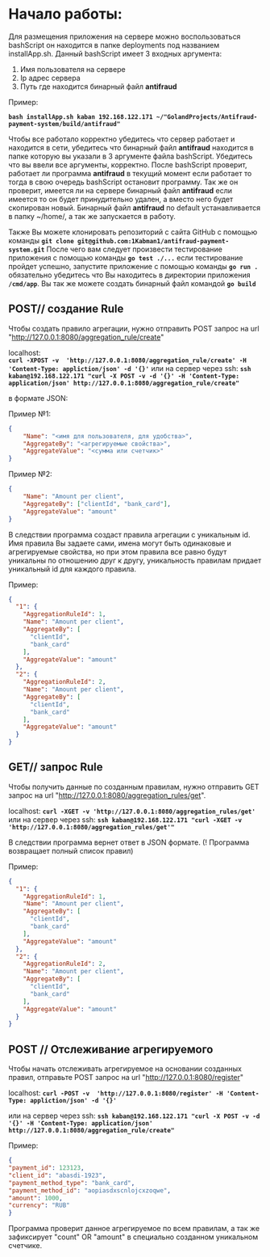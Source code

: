 #  Начало работы:
Для размещения приложения на сервере можно воспользоваться bashScript он находится в папке deployments под названием 
installApp.sh. Данный bashScript имеет 3 входных аргумента:
1. Имя пользователя на сервере <name>
2. Ip адрес сервера <ip>
3. Путь где находится бинарный файл **antifraud** <patch> 

Пример:

**`bash installApp.sh kaban 192.168.122.171 ~/"GolandProjects/Antifraud-payment-system/build/antifraud"`**

Чтобы все работало корректно убедитесь что сервер работает и находится в сети, убедитесь что бинарный файл **antifraud**
находится в папке которую вы указали в 3 аргументе файла bashScript. Убедитесь что вы ввели все аргументы, корректно.
После bashScript проверит, работает ли программа **antifraud** в текущий момент если работает то тогда в свою очередь
bashScript остановит программу. Так же он проверит, имеется ли на сервере бинарный файл **antifraud** если имеется то он
будет принудительно удален, а вместо него будет скопирован новый. Бинарный файл **antifraud** по default устанавливается
 в папку ~/home/<UserName>, а так же запускается в работу.


Также Вы можете клонировать репозиторий с сайта GitHub с помощью команды 
**`git clone git@github.com:1Kabman1/antifraud-payment-system.git`**
После чего вам следует произвести тестирование приложения с помощью команды **`go test ./...`** если тестирование
пройдет успешно, запустите приложение с помощью команды **`go run .`** обязательно убедитесь что Вы находитесь в 
директории приложения **`/cmd/app`**. Вы так же можете создать бинарный файл командой **`go build`**

## POST// создание  Rule
Чтобы создать правило агрегации, нужно отправить POST запрос на url "http://127.0.0.1:8080/aggregation_rule/create"
    
   localhost:    
   **`curl -XPOST -v  'http://127.0.0.1:8080/aggregation_rule/create' -H 'Content-Type: appliction/json' -d '{}'`**
   или на сервер через  ssh:
   **`ssh kaban@192.168.122.171 "curl -X POST -v -d '{}' -H 'Content-Type: application/json'
   http://127.0.0.1:8080/aggregation_rule/create"
   `**


в формате JSON:

Пример №1:
```json
{
    "Name": "<имя для пользователя, для удобства>",
    "AggregateBy": "<агрегируемые свойства>",
    "AggregateValue": "<сумма или счетчик>"
}
```
Пример №2:

```json
{
    "Name": "Amount per client",
    "AggregateBy": ["clientId", "bank_card"],
    "AggregateValue": "amount"
} 
```
В следствии программа создаст правила агрегации с уникальным id. Имя правила Вы задаете сами, имена могут быть 
одинаковые и агрегируемые свойства, но при этом правила все равно будут уникальны по отношению друг к другу, 
уникальность правилам придает уникальный id для каждого правила. 

Пример:
```json
{
  "1": {
    "AggregationRuleId": 1,
    "Name": "Amount per client",
    "AggregateBy": [
      "clientId",
      "bank_card"
    ],
    "AggregateValue": "amount"
  },
  "2": {
    "AggregationRuleId": 2,
    "Name": "Amount per client",
    "AggregateBy": [
      "clientId",
      "bank_card"
    ],
    "AggregateValue": "amount"
  }
}
```

## GET// запрос Rule 
Чтобы получить данные по созданным правилам, нужно отправить GET запрос на 
url "http://127.0.0.1:8080/aggregation_rules/get".

localhost:
**`curl -XGET -v 'http://127.0.0.1:8080/aggregation_rules/get'`**
или на сервер через  ssh:
**`ssh kaban@192.168.122.171 "curl -XGET -v 'http://127.0.0.1:8080/aggregation_rules/get'"`**

В следствии программа вернет ответ в JSON формате. (! Программа возвращает полный список правил)

Пример:

```json
{
  "1": {
    "AggregationRuleId": 1,
    "Name": "Amount per client",
    "AggregateBy": [
      "clientId",
      "bank_card"
    ],
    "AggregateValue": "amount"
  },
  "2": {
    "AggregationRuleId": 2,
    "Name": "Amount per client",
    "AggregateBy": [
      "clientId",
      "bank_card"
    ],
    "AggregateValue": "amount"
  }
}
```

## POST // Отслеживание агрегируемого  

Чтобы начать отслеживать агрегируемое на основании созданных правил, отправьте POST запрос на 
url "http://127.0.0.1:8080/register"

localhost:
**`curl -POST -v  'http://127.0.0.1:8080/register' -H 'Content-Type: appliction/json' -d '{}'`**

или на сервер через  ssh:
**`ssh kaban@192.168.122.171 "curl -X POST -v -d '{}' -H 'Content-Type: application/json'
http://127.0.0.1:8080/aggregation_rule/create"`**


Пример:

```json
{
"payment_id": 123123,
"client_id": "abasdi-1923",
"payment_method_type": "bank_card",
"payment_method_id": "aopiasdxscnlojcxzoqwe",
"amount": 1000,
"currency": "RUB"
}
```

Программа проверит данное агрегируемое по всем правилам, а так же зафиксирует "count" OR "amount" в специально созданном
уникальном счетчике.
 
